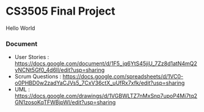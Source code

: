 # CS3505 Final Project
Hello World

### Document

* User Stories : https://docs.google.com/document/d/1F5_jq6YtS45jiU_7Zz8d1atN4mQ2yNCNt5Gf0_4d6lI/edit?usp=sharing
* Scrum Questions : https://docs.google.com/spreadsheets/d/1VC0-o0PHBD0w2zadYaCJVs5_7CxV36ctX_uUfRx7xfk/edit?usp=sharing
* UML : https://docs.google.com/drawings/d/1VGBWLTZ7nMxSnp7upoP4Mi7tq2GN1zosoKqTFWBjpWI/edit?usp=sharing


